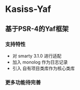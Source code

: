 # Kasiss-Yaf


## 基于PSR-4的Yaf框架

### 支持特性

- 对 smarty 3.1.0 进行适配
- 加入 monolog 作为日志记录
- 引入 自有项目类库作为核心类库

### 更多功能待完善